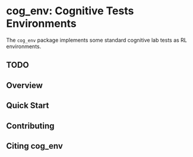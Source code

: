 # cog_env: Cognitive Tests Environments

The `cog_env` package implements some standard cognitive lab tests as RL environments.

## TODO


## Overview


## Quick Start

## Contributing

## Citing cog_env
